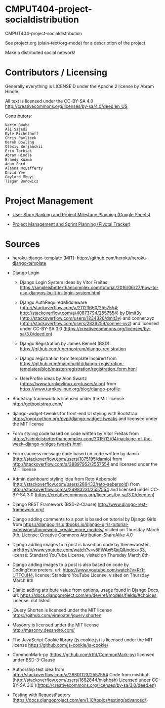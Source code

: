 CMPUT404-project-socialdistribution
===================================

CMPUT404-project-socialdistribution

See project.org (plain-text/org-mode) for a description of the project.

Make a distributed social network!

Contributors / Licensing
========================

Generally everything is LICENSE'D under the Apache 2 license by Abram Hindle.

All text is licensed under the CC-BY-SA 4.0 http://creativecommons.org/licenses/by-sa/4.0/deed.en_US


Contributors:

    Karim Baaba
    Ali Sajedi
    Kyle Richelhoff
    Chris Pavlicek
    Derek Dowling
    Olexiy Berjanskii
    Erin Torbiak
    Abram Hindle
    Braedy Kuzma
    Adam Ford
    Alanna McLafferty
    David Yee
    Gaylord Mbuyi
    Tiegan Bonowicz

Project Management
==================

* [User Story Ranking and Project Milestone Planning (Google Sheets)](https://docs.google.com/spreadsheets/d/1cJCfzLqsmpnJd4xiAdVyMDdLkoQ1MP6Rk7lP-_9abBI/edit?usp=sharing)

* [Project Management and Sprint Planning (Pivotal Tracker)](https://www.pivotaltracker.com/n/projects/1975357)

Sources
=======

* heroku-django-template (MIT): https://github.com/heroku/heroku-django-template

* Django Login

  * Django Login System ideas by Vitor Freitas:
    https://simpleisbetterthancomplex.com/tutorial/2016/06/27/how-to-use-djangos-built-in-login-system.html

  * Django AuthRequiredMiddleware (http://stackoverflow.com/a/21123660/2557554; 
    http://stackoverflow.com/a/40873794/2557554) by 
    Dimit3y (http://stackoverflow.com/users/1234326/dmit3y) and 
    conner.xyz (http://stackoverflow.com/users/2836259/conner-xyz) and licensed 
    under CC-BY-SA 3.0 (https://creativecommons.org/licenses/by-sa/3.0/deed.en)

  * Django Registration by James Bennet (BSD):
    https://github.com/ubernostrum/django-registration

  * Django registration form template inspired from 
    https://github.com/macdhuibh/django-registration-templates/blob/master/registration/registration_form.html

  * UserProfile ideas by Alon Swartz (https://www.turnkeylinux.org/users/alon)
    from https://www.turnkeylinux.org/blog/django-profile

* Bootstrap framework is licensed under the MIT license 
  http://getbootstrap.com/

* django-widget-tweaks for front-end UI styling with Bootstrap 
  https://pypi.python.org/pypi/django-widget-tweaks and licensed under the MIT 
  license

* Form styling code based on code written by Vitor Freitas from 
  https://simpleisbetterthancomplex.com/2015/12/04/package-of-the-week-django-widget-tweaks.html
  
* Form success message code based on code written by 
  damio (http://stackoverflow.com/users/1075195/damio) from http://stackoverflow.com/a/38897952/2557554 and licensed under the MIT license

* Admin dashboard styling idea from 
  Reto Aebersold (http://stackoverflow.com/users/286432/reto-aebersold) from
  http://stackoverflow.com/a/24983231/2557554 and licensed under 
  CC-BY-SA 3.0 (https://creativecommons.org/licenses/by-sa/3.0/deed.en)

* Django REST Framework (BSD-2-Clause)
  http://www.django-rest-framework.org/

* Django adding comments to a post is based on tutorial by Django Girls from
  https://djangogirls.gitbooks.io/django-girls-tutorial-extensions/homework_create_more_models/
  visited on Thursday March 9th, License: Creative Commons Attribution-ShareAlike 4.0

* Django adding images to a post is based on code by thenewbosten,
  url:https://www.youtube.com/watch?v=v5FWAxi5QqQ&index=33, license: Standard YouTube License,
  visited on Thursday March 8th

* Django adding images to a post is also based on code by CodingEnterpreters,
  url: https://www.youtube.com/watch?v=Rr1-UTFCuH4, license: Standard YouTube License,
  visited on Thursday March 8th

* Djanjo adding attribute value from options, usage found in Django Docs,
  url: https://docs.djangoproject.com/en/dev/ref/models/fields/#choices, License: not listed

* jQuery Shorten is licensed under the MIT license  
  https://github.com/viralpatel/jquery.shorten

* Masonry is licensed under the MIT license  
  http://masonry.desandro.com/

* The JavaScript Cookie library (js.cookie.js) is licensed under the MIT license
  https://github.com/js-cookie/js-cookie/

* CommonMark-py (https://github.com/rtfd/CommonMark-py) licensed under BSD-3-Clause

* Authorship test idea from http://stackoverflow.com/a/28801123/2557554
  Code from mishbah (http://stackoverflow.com/users/1682844/mishbah)
  Licensed under CC-BY-SA 3.0 ((https://creativecommons.org/licenses/by-sa/3.0/deed.en)

* Testing with RequestFactory (https://docs.djangoproject.com/en/1.10/topics/testing/advanced/)

